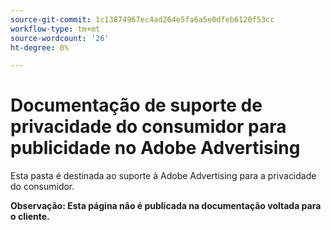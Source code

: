 ```yaml
---
source-git-commit: 1c13874967ec4ad264e5fa6a5e0dfeb6120f53cc
workflow-type: tm+mt
source-wordcount: '26'
ht-degree: 0%

---
```

# Documentação de suporte de privacidade do consumidor para publicidade no Adobe Advertising

Esta pasta é destinada ao suporte à Adobe Advertising para a privacidade do consumidor.

**Observação: Esta página não é publicada na documentação voltada para o cliente.**
